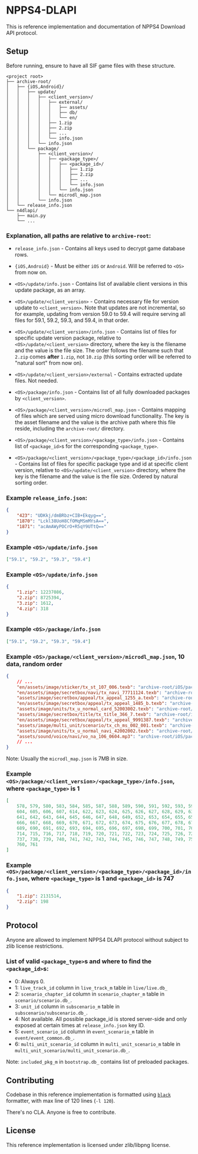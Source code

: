 NPPS4-DLAPI
=====

This is reference implementation and documentation of NPPS4 Download API protocol.

Setup
-----

Before running, ensure to have all SIF game files with these structure.

```
<project root>
├── archive-root/
│   ├── {iOS,Android}/
│   │   ├── update/
│   │   │   ├── <client_version>/
│   │   │   │   ├── external/
│   │   │   │   │   ├── assets/
│   │   │   │   │   ├── db/
│   │   │   │   │   └── en/
│   │   │   │   ├── 1.zip
│   │   │   │   ├── 2.zip
│   │   │   │   ├── ...
│   │   │   │   └── info.json
│   │   │   └── info.json
│   │   └── package/
│   │       ├── <client_version>/
│   │       │   ├── <package_type>/
│   │       │   │   ├── <package_id>/
│   │       │   │   │   ├── 1.zip
│   │       │   │   │   ├── 2.zip
│   │       │   │   │   ├── ...
│   │       │   │   │   └── info.json
│   │       │   │   └── info.json
│   │       │   └── microdl_map.json
│   │       └── info.json
│   └── release_info.json
└── n4dlapi/
    ├── main.py
    └── ...
```

### Explanation, all paths are relative to `archive-root`:

* `release_info.json` - Contains all keys used to decrypt game database rows.

* `{iOS,Android}` - Must be either `iOS` or `Android`. Will be referred to `<OS>` from now on.

* `<OS>/update/info.json` - Contains list of available client versions in this update package, as an array.

* `<OS>/update/<client_version>` - Contains necessary file for version update to `<client_version>`. Note that updates are not incremental, so for example, updating from version 59.0 to 59.4 will require serving all files for 59.1, 59.2, 59.3, and 59.4, in that order.

* `<OS>/update/<client_version>/info.json` - Contains list of files for specific update version package, relative to `<OS>/update/<client_version>` directory, where the key is the filename and the value is the file size. The order follows the filename such that `2.zip` comes **after** `1.zip`, not `10.zip` (this sorting order will be referred to "natural sort" from now on).

* `<OS>/update/<client_version>/external` - Contains extracted update files. Not needed.

* `<OS>/package/info.json` - Contains list of all fully downloaded packages by `<client_version>`.

* `<OS>/package/<client_version>/microdl_map.json` - Contains mapping of files which are served using micro download functionality. The key is the asset filename and the value is the archive path where this file reside, including the `archive-root/` directory.

* `<OS>/package/<client_version>/<package_type>/info.json` - Contains list of `<package_id>`s for the corresponding `<package_type>`.

* `<OS>/package/<client_version>/<package_type>/<package_id>/info.json` - Contains list of files for specific package type and id at specific client version, relative to `<OS>/update/<client_version>` directory, where the key is the filename and the value is the file size. Ordered by natural sorting order.

### Example `release_info.json`:

```json
{
	"423": "UDKkj/dmBRbz+CIB+Ekqyg==",
	"1870": "Lckl38UoH8CfOMqMSmMYsA==",
	"1871": "acAmAWyPOCrO+R5qY9UTtQ=="
}
```

### Example `<OS>/update/info.json`

```json
["59.1", "59.2", "59.3", "59.4"]
```

### Example `<OS>/update/info.json`

```json
{
	"1.zip": 12237086,
	"2.zip": 8725394,
	"3.zip": 1612,
	"4.zip": 318
}
```

### Example `<OS>/package/info.json`

```json
["59.1", "59.2", "59.3", "59.4"]
```

### Example `<OS>/package/<client_version>/microdl_map.json`, 10 data, random order

```json
{
	// ...
	"en/assets/image/sticker/tx_st_107_006.texb": "archive-root/iOS/package/59.4/4/0/336.zip",
	"en/assets/image/secretbox/navi/tx_navi_77711124.texb": "archive-root/iOS/package/59.4/4/0/66.zip",
	"assets/image/secretbox/appeal/tx_appeal_1255_a.texb": "archive-root/iOS/package/59.4/4/1820/1.zip",
	"en/assets/image/secretbox/appeal/tx_appeal_1485_b.texb": "archive-root/iOS/package/59.4/4/0/277.zip",
	"assets/image/units/tx_u_normal_card_52003002.texb": "archive-root/iOS/package/59.4/4/147/1.zip",
	"assets/image/secretbox/title/tx_title_366_7.texb": "archive-root/iOS/package/59.4/4/1262/1.zip",
	"en/assets/image/secretbox/appeal/tx_appeal_9991387.texb": "archive-root/iOS/package/59.4/4/0/37.zip",
	"assets/image/multi_unit/scenario/tx_ch_ms_002_001.texb": "archive-root/iOS/package/59.4/4/248/1.zip",
	"assets/image/units/tx_u_normal_navi_42002002.texb": "archive-root/iOS/package/59.4/4/0/130.zip",
	"assets/sound/voice/navi/vo_na_106_0604.mp3": "archive-root/iOS/package/59.4/4/0/328.zip"
	// ...
}
```

Note: Usually the `microdl_map.json` is 7MB in size.

### Example `<OS>/package/<client_version>/<package_type>/info.json`, where `<package_type>` is 1

```json
[
	578, 579, 580, 583, 584, 585, 587, 588, 589, 590, 591, 592, 593, 594, 595, 596, 597, 598, 599, 600, 601, 602, 603,
	604, 605, 606, 607, 614, 622, 623, 624, 625, 626, 627, 628, 629, 630, 631, 633, 634, 635, 636, 637, 638, 639, 640,
	641, 642, 643, 644, 645, 646, 647, 648, 649, 652, 653, 654, 655, 656, 657, 658, 659, 660, 661, 662, 663, 664, 665,
	666, 667, 668, 669, 670, 671, 672, 673, 674, 675, 676, 677, 678, 679, 680, 681, 682, 683, 684, 685, 686, 687, 688,
	689, 690, 691, 692, 693, 694, 695, 696, 697, 698, 699, 700, 701, 702, 703, 704, 705, 706, 707, 708, 709, 710, 712,
	714, 715, 716, 717, 718, 719, 720, 721, 722, 723, 724, 725, 726, 727, 728, 729, 730, 731, 732, 733, 734, 735, 736,
	737, 738, 739, 740, 741, 742, 743, 744, 745, 746, 747, 748, 749, 750, 751, 752, 753, 754, 755, 756, 757, 758, 759,
	760, 761
]
```

### Example `<OS>/package/<client_version>/<package_type>/<package_id>/info.json`, where `<package_type>` is 1 and `<package_id>` is 747

```json
{
	"1.zip": 2131514,
	"2.zip": 198
}
```

Protocol
-----

Anyone are allowed to implement NPPS4 DLAPI protocol without subject to zlib license restrictions.

### List of valid `<package_type>`s and where to find the `<package_id>`s:

* 0: Always 0.
* 1: `live_track_id` column in `live_track_m` table in `live/live.db_`
* 2: `scenario_chapter_id` column in `scenario_chapter_m` table in `scenario/scenario.db_`.
* 3: `unit_id` column in `subscenario_m` table in `subscenario/subscenario.db_`.
* 4: Not available. All possible package_id is stored server-side and only exposed at certain times at `release_info.json` key ID.
* 5: `event_scenario_id` column in `event_scenario_m` table in `event/event_common.db_`.
* 6: `multi_unit_scenario_id` column in `multi_unit_scenario_m` table in `multi_unit_scenario/multi_unit_scenario.db_`.

Note: `included_pkg_m` in `bootstrap.db_` contains list of preloaded packages.

Contributing
-----

Codebase in this reference implementation is formatted using [`black`](https://github.com/psf/black) formatter,
with max line of 120 lines (`-l 120`).

There's no CLA. Anyone is free to contribute.

License
-----

This reference implementation is licensed under zlib/libpng license.
